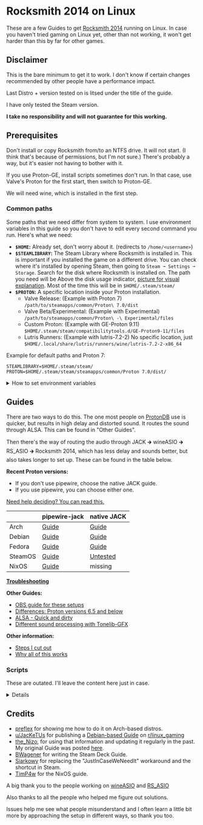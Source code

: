 # Rocksmith 2014 on Linux

These are a few Guides to get [Rocksmith 2014](https://store.steampowered.com/app/221680/Rocksmith_2014_Edition__Remastered/) running on Linux. In case you haven't tried gaming on Linux yet, other than not working, it won't get harder than this by far for other games.

## Disclaimer

This is the bare minimum to get it to work. I don't know if certain changes recommended by other people have a performance impact.

Last Distro + version tested on is litsed under the title of the guide.

I have only tested the Steam version.

**I take no responsibility and will not guarantee for this working.**

## Prerequisites

Don't install or copy Rocksmith from/to an NTFS drive. It will not start. (I think that's because of permissions, but I'm not sure.) There's probably a way, but it's easier not having to bother with it.

If you use Proton-GE, install scripts sometimes don't run. In that case, use Valve's Proton for the first start, then switch to Proton-GE.

We will need wine, which is installed in the first step.

### Common paths

Some paths that we need differ from system to system. I use environment variables in this guide so you don't have to edit every second command you run. Here's what we need:

* **`$HOME`:** Already set, don't worry about it. (redirects to `/home/<username>`)
* **`$STEAMLIBRARY`:** The Steam Library where Rocksmith is installed in. This is important if you installed the game on a different drive. You can check where it's installed by opening Steam, then going to `Steam ➞ Settings ➞ Storage`. Search for the disk where Rocksmith is installed on. The path you need will be Above the disk usage indicator, [picture for visual explanation](/img/storage.webp). Most of the time this will be in `$HOME/.steam/steam/`
* **`$PROTON`:** A specific location inside your Proton installation.
	* Valve Release: (Example with Proton 7) `/path/to/steamapps/common/Proton\ 7.0/dist`
	* Valve Beta/Experimental: (Example with Experimental) `/path/to/steamapps/common/Proton\ -\ Experimental/files`
	* Custom Proton: (Example with GE-Proton 9.11) `$HOME/.steam/steam/compatibilitytools.d/GE-Proton9-11/files`
	* Lutris Runners: (Example with lutris-7.2-2) No specific location, just `$HOME/.local/share/lutris/runners/wine/lutris-7.2-2-x86_64`

Example for default paths and Proton 7:

```
STEAMLIBRARY=$HOME/.steam/steam/
PROTON=$HOME/.steam/steam/steamapps/common/Proton 7.0/dist/
```

<details><summary>How to set environment variables</summary>

> You can check the environment variables by running `echo $NAME`.
>
> I recommend putting double quotes around the paths, just to be sure.
>
> #### Temporary:
>
> Totally fine for our usecase. Insert your paths and run these lines like commands. Keep in mind that these are only temporary. It only applies to the terminal instance you set it in. If you were to open a new terminal window, you'd have to enter them again to be able to use them.
>
> ```
> STEAMLIBRARY="<path without backslashes>"
> PROTON="<path without backslashes>"
> ```
> 
> There are quotes around the paths to accomodate for potential spaces.
>
> #### Permanent:
>
> Add these lines to `~/.profile`. You will need to log out and back in after adding them.
>
> ```
> export STEAMLIBRARY="<path without backslashes>"
> export PROTON="<path without backslashes>"
> ```
>
> There are quotes around the paths to accomodate for potential spaces.
</details>


## Guides

There are two ways to do this. The one most people on [ProtonDB](https://www.protondb.com/app/221680) use is quicker, but results in high delay and distorted sound. It routes the sound through ALSA. This can be found in "Other Guides".

Then there's the way of routing the audio through JACK 🡲 wineASIO 🡲 RS_ASIO 🡲 Rocksmith 2014, which has less delay and sounds better, but also takes longer to set up. These can be found in the table below.

**Recent Proton versions:**

* If you don't use pipewire, choose the native JACK guide.
* If you use pipewire, you can choose either one.

[Need help deciding? You can read this.](/guides/which-guide-should-i-choose.md)

|| pipewire-jack | native JACK |
|---|---|---|
| Arch | [Guide](guides/setup/arch-pipewire.md) | [Guide](guides/setup/arch-native.md) |
| Debian | [Guide](guides/setup/deb-pipewire.md) | [Guide](guides/setup/deb-native.md) |
| Fedora | [Guide](guides/setup/fed-pipewire.md) | [Guide](guides/setup/fed-native.md) |
| SteamOS | [Guide](guides/setup/deck-pipewire.md) | [Untested](guides/setup/deck-native.md) |
| NixOS | [Guide](guides/setup/nixos/1.md) | missing |

**[Troubleshooting](/guides/troubleshooting.md)**

**Other Guides:**

* [OBS guide for these setups](guides/obs.md)
* [Differences: Proton versions 6.5 and below](guides/6.5-differences.md)
* [ALSA - Quick and dirty](guides/quick.md)
* [Different sound processing with Tonelib-GFX](guides/tonelibgfx.md)

**Other information:**
* [Steps I cut out](guides/unused.md)
* [Why all of this works](guides/theory.md)

### Scripts

These are outated. I'll leave the content here just in case.

<details>

> Because someone asked, I have written scripts that do everything for you.
>
> For native Steam: `wget https://raw.githubusercontent.com/theNizo/linux_rocksmith/main/scripts/native-steam.sh && ./native-steam.sh && rm native-steam.sh`
>
> For other Rocksmith installations: `wget https://raw.githubusercontent.com/theNizo/linux_rocksmith/main/scripts/other.sh && ./other.sh && rm other.sh`

</details>

## Credits

* [preflex](https://gitlab.com/preflex) for showing me how to do it on Arch-based distros.
* [u/JacKeTUs](https://www.reddit.com/user/JacKeTUs) for publishing a [Debian-based Guide](https://old.reddit.com/r/linux_gaming/comments/jmediu/guide_for_setup_rocksmith_2014_steam_no_rs_cable/) on [r/linux_gaming](https://old.reddit.com/r/linux_gaming/)
* [the_Nizo](https://github.com/theNizo), for using that information and updating it regularly in the past. My original Guide was posted [here](https://old.reddit.com/r/linux_gaming/comments/jmediu/guide_for_setup_rocksmith_2014_steam_no_rs_cable/gdhg4zx/).
* [BWagener](https://github.com/BWagener) for writing the Steam Deck Guide.
* [Siarkowy](https://github.com/Siarkowy) for replacing the "JustInCaseWeNeedIt" workaround and the shortcut in Steam.
* [TimP4w](https://github.com/TimP4w) for the NixOS guide.

A big thank you to the people working on [wineASIO](https://github.com/wineasio/wineasio) and [RS_ASIO](https://github.com/mdias/rs_asio)

Also thanks to all the people who helped me figure out solutions.

Issues help me see what people misunderstand and I often learn a little bit more by approaching the setup in different ways, so thank you too.

